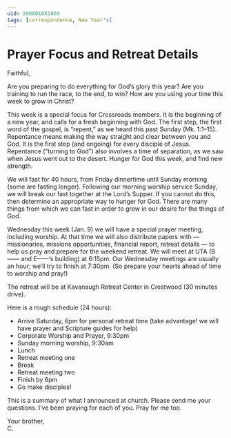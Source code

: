 ```yaml
---
uid: 200801081804
tags: [correspondence, New Year's]
---
```

  
# Prayer Focus and Retreat Details

Faithful,

Are you preparing to do everything for God’s glory this year? Are you training to run the race, to the end, to win? How are you using your time this week to grow in Christ?

This week is a special focus for Crossroads members. It is the beginning of a new year, and calls for a fresh beginning with God. The first step, the first word of the gospel, is “repent,” as we heard this past Sunday (Mk. 1:1–15). Repentance means making the way straight and clear between you and God. It is the first step (and ongoing) for every disciple of Jesus. Repentance (“turning to God”) also involves a time of separation, as we saw when Jesus went out to the desert. Hunger for God this week, and find new strength.

We will fast for 40 hours, from Friday dinnertime until Sunday morning (some are fasting longer). Following our morning worship service Sunday, we will break our fast together at the Lord’s Supper. If you cannot do this, then determine an appropriate way to hunger for God. There are many things from which we can fast in order to grow in our desire for the things of God.

Wednesday this week (Jan. 9) we will have a special prayer meeting, including worship. At that time we will also distribute papers with — missionaries, missions opportunities, financial report, retreat details — to help us pray and prepare for the weekend retreat. We will meet at UTA (B—— and E——’s building) at 6:15pm. Our Wednesday meetings are usually an hour; we’ll try to finish at 7:30pm. (So prepare your hearts ahead of time to worship and pray!)

The retreat will be at Kavanaugh Retreat Center in Crestwood (30 minutes drive). 

Here is a rough schedule (24 hours):

- Arrive Saturday, 6pm for personal retreat time (take advantage! we will have prayer and Scripture guides for help)
- Corporate Worship and Prayer, 9:30pm
- Sunday morning worship, 9:30am
- Lunch
- Retreat meeting one
- Break
- Retreat meeting two
- Finish by 6pm
- Go make disciples!

This is a summary of what I announced at church. Please send me your questions. I’ve been praying for each of you. Pray for me too.

Your brother,  
C.
